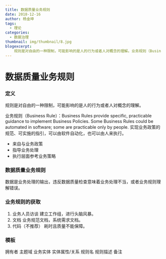 ```yaml
---
title: 数据质量业务规则
date: 2018-12-16
author: 杨金坤
tags:
  - 理论
categories:
  - 数据治理
thumbnail: img/thumbnail/8.jpg
blogexcerpt:
    规则是对自由的一种限制，可能影响的是人的行为或者人对概念的理解。业务规则（Business Rule）：Business Rules provide specific, practicable guidance to implement Business Policies. Some Business Rules could be automated in software; some are practicable only by people.实现业务政策的规范、可实施的指引，可以由软件自动化，也可以由人来执行。来自与业务政策 指导业务处理 执行层面参考业务策略。
---
```



# 数据质量业务规则
### 定义

规则是对自由的一种限制，可能影响的是人的行为或者人对概念的理解。


业务规则（Business Rule）：Business Rules provide specific, practicable guidance to implement Business Policies. Some Business Rules could be
automated in software; some are practicable only by people.
实现业务政策的规范、可实施的指引，可以由软件自动化，也可以由人来执行。
- 来自与业务政策
- 指导业务处理
- 执行层面参考业务策略

### 数据质量业务规则
数据是业务处理的输出，违反数据质量检查意味着业务处理不当，或者业务规则理解错误。

### 业务规则的获取
1. 业务人员访谈
建立工作组，进行头脑风暴。
2. 文档
业务规范文档，系统需求文档。
3. 代码（不推荐）
耗时且质量不能保障。

### 模板

拥有者
主题域
业务实体
实体属性/关系
规则名
规则描述
备注
